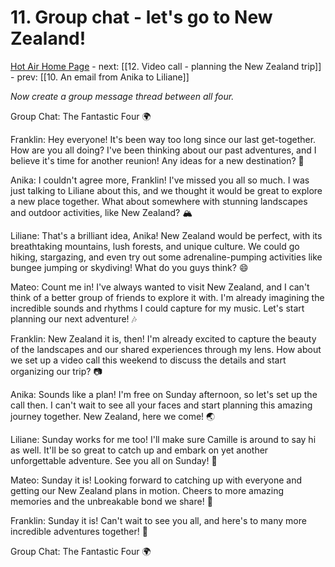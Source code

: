 # 11. Group chat - let's go to New Zealand!

[Hot Air Home Page](https://hotair.peterkaminski.wiki/) - next: [[12. Video call - planning the New Zealand trip]] - prev: [[10. An email from Anika to Liliane]]

_Now create a group message thread between all four._

Group Chat: The Fantastic Four 🌍

Franklin: Hey everyone! It's been way too long since our last get-together. How are you all doing? I've been thinking about our past adventures, and I believe it's time for another reunion! Any ideas for a new destination? 🤔

Anika: I couldn't agree more, Franklin! I've missed you all so much. I was just talking to Liliane about this, and we thought it would be great to explore a new place together. What about somewhere with stunning landscapes and outdoor activities, like New Zealand? 🏔️

Liliane: That's a brilliant idea, Anika! New Zealand would be perfect, with its breathtaking mountains, lush forests, and unique culture. We could go hiking, stargazing, and even try out some adrenaline-pumping activities like bungee jumping or skydiving! What do you guys think? 😄

Mateo: Count me in! I've always wanted to visit New Zealand, and I can't think of a better group of friends to explore it with. I'm already imagining the incredible sounds and rhythms I could capture for my music. Let's start planning our next adventure! 🎶

Franklin: New Zealand it is, then! I'm already excited to capture the beauty of the landscapes and our shared experiences through my lens. How about we set up a video call this weekend to discuss the details and start organizing our trip? 📷

Anika: Sounds like a plan! I'm free on Sunday afternoon, so let's set up the call then. I can't wait to see all your faces and start planning this amazing journey together. New Zealand, here we come! 🌏

Liliane: Sunday works for me too! I'll make sure Camille is around to say hi as well. It'll be so great to catch up and embark on yet another unforgettable adventure. See you all on Sunday! 💜

Mateo: Sunday it is! Looking forward to catching up with everyone and getting our New Zealand plans in motion. Cheers to more amazing memories and the unbreakable bond we share! 🥂

Franklin: Sunday it is! Can't wait to see you all, and here's to many more incredible adventures together! 🌟

Group Chat: The Fantastic Four 🌍


